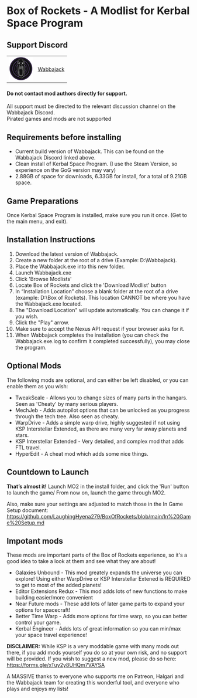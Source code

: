 # Box of Rockets - A Modlist for Kerbal Space Program

## Support Discord

<table stlyle="border: none;">
<tr>
<td><img src="https://github.com/LaughingHyena279/boston-cream-pie/blob/master/images/image_4.png?raw=true" width="64px" /></td>
<td><a href="https://discord.gg/wabbajack">Wabbajack</a></td>
</tr>
</table>

#### Do not contact mod authors directly for support.

All support must be directed to the relevant discussion channel on the Wabbajack Discord.  
Pirated games and mods are not supported

## Requirements before installing

- Current build version of Wabbajack. This can be found on the Wabbajack Discord linked above.
- Clean install of Kerbal Space Program. (I use the Steam Version, so experience on the GoG version may vary)
- 2.88GB of space for downloads, 6.33GB for install, for a total of 9.21GB space.

## Game Preparations

Once Kerbal Space Program is installed, make sure you run it once. (Get to the main menu, and exit).

## Installation Instructions

1. Download the latest version of Wabbajack.
2. Create a new folder at the root of a drive (Example: D:\Wabbajack).
3. Place the Wabbajack.exe into this new folder.
4. Launch Wabbajack.exe
5. Click 'Browse Modlists'
6. Locate Box of Rockets and click the 'Download Modlist' button
7. In “Installation Location” choose a blank folder at the root of a drive (example: D:\Box of Rockets). This location CANNOT be where you have the Wabbajack.exe located.
8. The "Download Location" will update automatically. You can change it if you wish.
9. Click the "Play" arrow.
10. Make sure to accept the Nexus API request if your browser asks for it.
11. When Wabbajack completes the installation (you can check the Wabbajack.exe.log to confirm it completed successfully), you may close the program.

## Optional Mods
The following mods are optional, and can either be left disabled, or you can enable them as you wish:
- TweakScale - Allows you to change sizes of many parts in the hangars. Seen as 'Cheaty' by many serious players.
- MechJeb - Adds autopilot options that can be unlocked as you progress through the tech tree. Also seen as cheaty.
- WarpDrive - Adds a simple warp drive, highly suggested if not using KSP Interstellar Extended, as there are many very far away planets and stars.
- KSP Interstellar Extended - Very detailed, and complex mod that adds FTL travel.
- HyperEdit - A cheat mod which adds some nice things.

## Countdown to Launch

**That’s almost it!** Launch MO2 in the install folder, and click the 'Run' button to launch the game/
From now on, launch the game through MO2. <br>

Also, make sure your settings are adjusted to match those in the In Game Setup document: https://github.com/LaughingHyena279/BoxOfRockets/blob/main/In%20Game%20Setup.md

## Impotant mods
These mods are important parts of the Box of Rockets experience, so it's a good idea to take a look at them and see what they are about!
- Galaxies Unbound - This mod greately expands the universe you can explore! Using either WarpDrive or KSP Interstellar Extened is REQUIRED to get to most of the added planets!
- Editor Extensions Redux - This mod adds lots of new functions to make building easier/more convenient
- Near Future mods - These add lots of later game parts to expand your options for spacecraft!
- Better Time Warp - Adds more options for time warp, so you can better control your game.
- Kerbal Engineer - Adds lots of great information so you can min/max your space travel experience!

**DISCLAIMER:**
While KSP is a very moddable game with many mods out there, if you add mods yourself you do so at your own risk, and no support will be provided. If you wish to suggest a new mod, please do so here: https://forms.gle/xTuy2y8UHQm7VAYSA

A MASSIVE thanks to everyone who supports me on Patreon, Halgari and the Wabbajack team for creating this wonderful tool, and everyone who plays and enjoys my lists!
